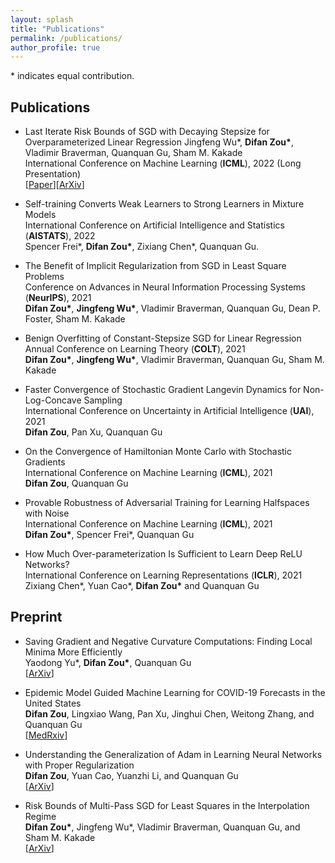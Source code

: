 ```yaml
---
layout: splash
title: "Publications"
permalink: /publications/
author_profile: true
---
```


\* indicates equal contribution.

## Publications

* Last Iterate Risk Bounds of SGD with Decaying Stepsize for Overparameterized Linear Regression
Jingfeng Wu\*, **Difan Zou\***,  Vladimir Braverman, Quanquan Gu, Sham M. Kakade\
International Conference on Machine Learning (**ICML**), 2022 (Long Presentation)\
\[[Paper](https://proceedings.mlr.press/v162/wu22p/wu22p.pdf)\]\[[ArXiv](
https://arxiv.org/pdf/2110.06198.pdf)\] 

* Self-training Converts Weak Learners to Strong Learners in Mixture Models\
International Conference on Artificial Intelligence and Statistics (**AISTATS**), 2022\
Spencer Frei\*, **Difan Zou\***, Zixiang Chen\*,  Quanquan Gu.


* The Benefit of Implicit Regularization from SGD in Least Square Problems\
Conference on Advances in Neural Information Processing Systems (**NeurIPS**), 2021\
**Difan Zou\***, **Jingfeng Wu\***,  Vladimir Braverman, Quanquan Gu, Dean P. Foster, Sham M. Kakade

* Benign Overfitting of Constant-Stepsize SGD for Linear Regression \
Annual Conference on Learning Theory (**COLT**), 2021\
**Difan Zou\***, **Jingfeng Wu\***,  Vladimir Braverman, Quanquan Gu, Sham M. Kakade

* Faster Convergence of Stochastic Gradient Langevin Dynamics for Non-Log-Concave Sampling\
International Conference on Uncertainty in Artificial Intelligence (**UAI**), 2021\
**Difan Zou**, Pan Xu, Quanquan Gu

* On the Convergence of Hamiltonian Monte Carlo with Stochastic Gradients \
International Conference on Machine Learning (**ICML**), 2021\
**Difan Zou**, Quanquan Gu

* Provable Robustness of Adversarial Training for Learning Halfspaces with Noise\
International Conference on Machine Learning (**ICML**), 2021\
**Difan Zou\***, Spencer Frei\*,  Quanquan Gu

* How Much Over-parameterization Is Sufficient to Learn Deep ReLU Networks?\
International Conference on Learning Representations (**ICLR**), 2021\
Zixiang Chen\*, Yuan Cao\*, **Difan Zou\*** and Quanquan Gu



## Preprint

* Saving Gradient and Negative Curvature Computations: Finding Local Minima More Efficiently\
Yaodong Yu\*, **Difan Zou\***, Quanquan Gu\
\[[ArXiv](
https://arxiv.org/pdf/1712.03950.pdf)\]

* Epidemic Model Guided Machine Learning for COVID-19 Forecasts in the United States\
**Difan Zou**, Lingxiao Wang, Pan Xu, Jinghui Chen, Weitong Zhang, and Quanquan Gu\
\[[MedRxiv](
https://www.medrxiv.org/content/10.1101/2020.05.24.20111989v1)\]

* Understanding the Generalization of Adam in Learning Neural Networks with Proper Regularization\
**Difan Zou**, Yuan Cao, Yuanzhi Li, and Quanquan Gu\
\[[ArXiv](https://arxiv.org/pdf/2108.11371.pdf)\]

* Risk Bounds of Multi-Pass SGD for Least Squares in the Interpolation Regime\
**Difan Zou\***, Jingfeng Wu\*,  Vladimir Braverman, Quanquan Gu, and Sham M. Kakade\
\[[ArXiv](https://arxiv.org/pdf/2203.03159.pdf)\]

